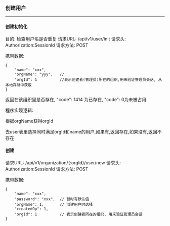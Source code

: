 ### 创建用户
-----------

#### 创建初始化
目的: 检查用户名是否重复
请求URL: /api/v1/user/init 
请求头: Authorization:SessionId
请求方法: POST

携带数据:
```
{
    "name": "xxx",
    "orgName": "yyy",   // 
    "orgId": 1          //表示创建者(管理员)所在的组织,用来验证管理员会话, 从本地存储中获取
}
```

返回在该组织里是否存在, "code": 1414 为已存在, "code": 0为未被占用.

程序实现逻辑:

根据orgName获得orgId

去user表里选择同时满足orgId和name的用户,如果有,返回存在,如果没有,返回不存在

#### 创建
请求URL: /api/v1/organization/{:orgId}/user/new
请求头: Authorization:SessionId
请求方法: POST

携带数据:
```
{
    "name": "xxx",
    "password": "xxx",  // 暂时有默认值
    "orgName": 1,       // 创建用户时选择
    "createdOp": 1, 
    "orgId": 1          // 表示创建者所在的组织, 用来验证管理员会话 
}
```

